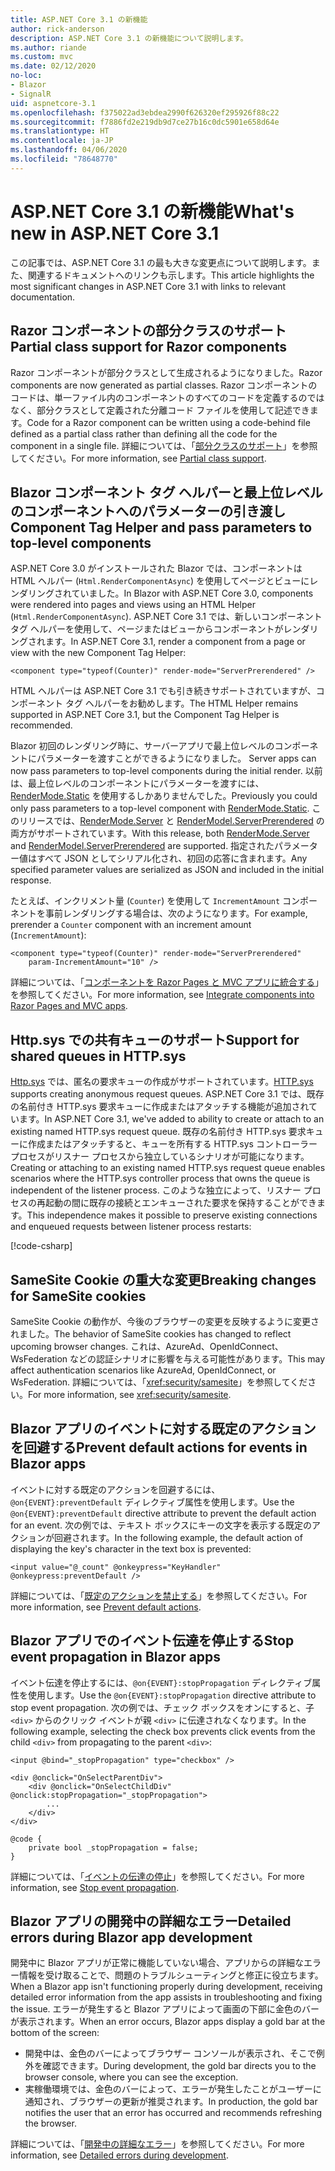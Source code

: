 ```yaml
---
title: ASP.NET Core 3.1 の新機能
author: rick-anderson
description: ASP.NET Core 3.1 の新機能について説明します。
ms.author: riande
ms.custom: mvc
ms.date: 02/12/2020
no-loc:
- Blazor
- SignalR
uid: aspnetcore-3.1
ms.openlocfilehash: f375022ad3ebdea2990f626320ef295926f88c22
ms.sourcegitcommit: f7886fd2e219db9d7ce27b16c0dc5901e658d64e
ms.translationtype: HT
ms.contentlocale: ja-JP
ms.lasthandoff: 04/06/2020
ms.locfileid: "78648770"
---
```

# <a name="whats-new-in-aspnet-core-31"></a><span data-ttu-id="efec5-103">ASP.NET Core 3.1 の新機能</span><span class="sxs-lookup"><span data-stu-id="efec5-103">What's new in ASP.NET Core 3.1</span></span>

<span data-ttu-id="efec5-104">この記事では、ASP.NET Core 3.1 の最も大きな変更点について説明します。また、関連するドキュメントへのリンクも示します。</span><span class="sxs-lookup"><span data-stu-id="efec5-104">This article highlights the most significant changes in ASP.NET Core 3.1 with links to relevant documentation.</span></span>

## <a name="partial-class-support-for-razor-components"></a><span data-ttu-id="efec5-105">Razor コンポーネントの部分クラスのサポート</span><span class="sxs-lookup"><span data-stu-id="efec5-105">Partial class support for Razor components</span></span>

<span data-ttu-id="efec5-106">Razor コンポーネントが部分クラスとして生成されるようになりました。</span><span class="sxs-lookup"><span data-stu-id="efec5-106">Razor components are now generated as partial classes.</span></span> <span data-ttu-id="efec5-107">Razor コンポーネントのコードは、単一ファイル内のコンポーネントのすべてのコードを定義するのではなく、部分クラスとして定義された分離コード ファイルを使用して記述できます。</span><span class="sxs-lookup"><span data-stu-id="efec5-107">Code for a Razor component can be written using a code-behind file defined as a partial class rather than defining all the code for the component in a single file.</span></span> <span data-ttu-id="efec5-108">詳細については、「[部分クラスのサポート](xref:blazor/components#partial-class-support)」を参照してください。</span><span class="sxs-lookup"><span data-stu-id="efec5-108">For more information, see [Partial class support](xref:blazor/components#partial-class-support).</span></span>

## <a name="opno-locblazor-component-tag-helper-and-pass-parameters-to-top-level-components"></a>Blazor<span data-ttu-id="efec5-109"> コンポーネント タグ ヘルパーと最上位レベルのコンポーネントへのパラメーターの引き渡し</span><span class="sxs-lookup"><span data-stu-id="efec5-109"> Component Tag Helper and pass parameters to top-level components</span></span>

<span data-ttu-id="efec5-110">ASP.NET Core 3.0 がインストールされた Blazor では、コンポーネントは HTML ヘルパー (`Html.RenderComponentAsync`) を使用してページとビューにレンダリングされていました。</span><span class="sxs-lookup"><span data-stu-id="efec5-110">In Blazor with ASP.NET Core 3.0, components were rendered into pages and views using an HTML Helper (`Html.RenderComponentAsync`).</span></span> <span data-ttu-id="efec5-111">ASP.NET Core 3.1 では、新しいコンポーネント タグ ヘルパーを使用して、ページまたはビューからコンポーネントがレンダリングされます。</span><span class="sxs-lookup"><span data-stu-id="efec5-111">In ASP.NET Core 3.1, render a component from a page or view with the new Component Tag Helper:</span></span>

```cshtml
<component type="typeof(Counter)" render-mode="ServerPrerendered" />
```

<span data-ttu-id="efec5-112">HTML ヘルパーは ASP.NET Core 3.1 でも引き続きサポートされていますが、コンポーネント タグ ヘルパーをお勧めします。</span><span class="sxs-lookup"><span data-stu-id="efec5-112">The HTML Helper remains supported in ASP.NET Core 3.1, but the Component Tag Helper is recommended.</span></span>

Blazor<span data-ttu-id="efec5-113"> 初回のレンダリング時に、サーバーアプリで最上位レベルのコンポーネントにパラメーターを渡すことができるようになりました。</span><span class="sxs-lookup"><span data-stu-id="efec5-113"> Server apps can now pass parameters to top-level components during the initial render.</span></span> <span data-ttu-id="efec5-114">以前は、最上位レベルのコンポーネントにパラメーターを渡すには、[RenderMode.Static](xref:Microsoft.AspNetCore.Mvc.Rendering.RenderMode.Static) を使用するしかありませんでした。</span><span class="sxs-lookup"><span data-stu-id="efec5-114">Previously you could only pass parameters to a top-level component with [RenderMode.Static](xref:Microsoft.AspNetCore.Mvc.Rendering.RenderMode.Static).</span></span> <span data-ttu-id="efec5-115">このリリースでは、[RenderMode.Server](xref:Microsoft.AspNetCore.Mvc.Rendering.RenderMode.Server) と [RenderModel.ServerPrerendered](xref:Microsoft.AspNetCore.Mvc.Rendering.RenderMode.ServerPrerendered) の両方がサポートされています。</span><span class="sxs-lookup"><span data-stu-id="efec5-115">With this release, both [RenderMode.Server](xref:Microsoft.AspNetCore.Mvc.Rendering.RenderMode.Server) and [RenderModel.ServerPrerendered](xref:Microsoft.AspNetCore.Mvc.Rendering.RenderMode.ServerPrerendered) are supported.</span></span> <span data-ttu-id="efec5-116">指定されたパラメーター値はすべて JSON としてシリアル化され、初回の応答に含まれます。</span><span class="sxs-lookup"><span data-stu-id="efec5-116">Any specified parameter values are serialized as JSON and included in the initial response.</span></span>

<span data-ttu-id="efec5-117">たとえば、インクリメント量 (`Counter`) を使用して `IncrementAmount` コンポーネントを事前レンダリングする場合は、次のようになります。</span><span class="sxs-lookup"><span data-stu-id="efec5-117">For example, prerender a `Counter` component with an increment amount (`IncrementAmount`):</span></span>

```cshtml
<component type="typeof(Counter)" render-mode="ServerPrerendered" 
    param-IncrementAmount="10" />
```

<span data-ttu-id="efec5-118">詳細については、「[コンポーネントを Razor Pages と MVC アプリに統合する](xref:blazor/integrate-components)」を参照してください。</span><span class="sxs-lookup"><span data-stu-id="efec5-118">For more information, see [Integrate components into Razor Pages and MVC apps](xref:blazor/integrate-components).</span></span>

## <a name="support-for-shared-queues-in-httpsys"></a><span data-ttu-id="efec5-119">Http.sys での共有キューのサポート</span><span class="sxs-lookup"><span data-stu-id="efec5-119">Support for shared queues in HTTP.sys</span></span>

<span data-ttu-id="efec5-120">[Http.sys](xref:fundamentals/servers/httpsys) では、匿名の要求キューの作成がサポートされています。</span><span class="sxs-lookup"><span data-stu-id="efec5-120">[HTTP.sys](xref:fundamentals/servers/httpsys) supports creating anonymous request queues.</span></span> <span data-ttu-id="efec5-121">ASP.NET Core 3.1 では、既存の名前付き HTTP.sys 要求キューに作成またはアタッチする機能が追加されています。</span><span class="sxs-lookup"><span data-stu-id="efec5-121">In ASP.NET Core 3.1, we've added to ability to create or attach to an existing named HTTP.sys request queue.</span></span> <span data-ttu-id="efec5-122">既存の名前付き HTTP.sys 要求キューに作成またはアタッチすると、キューを所有する HTTP.sys コントローラー プロセスがリスナー プロセスから独立しているシナリオが可能になります。</span><span class="sxs-lookup"><span data-stu-id="efec5-122">Creating or attaching to an existing named HTTP.sys request queue enables scenarios where the HTTP.sys controller process that owns the queue is independent of the listener process.</span></span> <span data-ttu-id="efec5-123">このような独立によって、リスナー プロセスの再起動の間に既存の接続とエンキューされた要求を保持することができます。</span><span class="sxs-lookup"><span data-stu-id="efec5-123">This independence makes it possible to preserve existing connections and enqueued requests between listener process restarts:</span></span>

[!code-csharp[](sample/Program.cs?name=snippet)]

## <a name="breaking-changes-for-samesite-cookies"></a><span data-ttu-id="efec5-124">SameSite Cookie の重大な変更</span><span class="sxs-lookup"><span data-stu-id="efec5-124">Breaking changes for SameSite cookies</span></span>

<span data-ttu-id="efec5-125">SameSite Cookie の動作が、今後のブラウザーの変更を反映するように変更されました。</span><span class="sxs-lookup"><span data-stu-id="efec5-125">The behavior of SameSite cookies has changed to reflect upcoming browser changes.</span></span> <span data-ttu-id="efec5-126">これは、AzureAd、OpenIdConnect、WsFederation などの認証シナリオに影響を与える可能性があります。</span><span class="sxs-lookup"><span data-stu-id="efec5-126">This may affect authentication scenarios like AzureAd, OpenIdConnect, or WsFederation.</span></span> <span data-ttu-id="efec5-127">詳細については、「<xref:security/samesite>」を参照してください。</span><span class="sxs-lookup"><span data-stu-id="efec5-127">For more information, see <xref:security/samesite>.</span></span>

## <a name="prevent-default-actions-for-events-in-opno-locblazor-apps"></a><span data-ttu-id="efec5-128">Blazor アプリのイベントに対する既定のアクションを回避する</span><span class="sxs-lookup"><span data-stu-id="efec5-128">Prevent default actions for events in Blazor apps</span></span>

<span data-ttu-id="efec5-129">イベントに対する既定のアクションを回避するには、`@on{EVENT}:preventDefault` ディレクティブ属性を使用します。</span><span class="sxs-lookup"><span data-stu-id="efec5-129">Use the `@on{EVENT}:preventDefault` directive attribute to prevent the default action for an event.</span></span> <span data-ttu-id="efec5-130">次の例では、テキスト ボックスにキーの文字を表示する既定のアクションが回避されます。</span><span class="sxs-lookup"><span data-stu-id="efec5-130">In the following example, the default action of displaying the key's character in the text box is prevented:</span></span>

```razor
<input value="@_count" @onkeypress="KeyHandler" @onkeypress:preventDefault />
```

<span data-ttu-id="efec5-131">詳細については、「[既定のアクションを禁止する](xref:blazor/event-handling#prevent-default-actions)」を参照してください。</span><span class="sxs-lookup"><span data-stu-id="efec5-131">For more information, see [Prevent default actions](xref:blazor/event-handling#prevent-default-actions).</span></span>

## <a name="stop-event-propagation-in-opno-locblazor-apps"></a><span data-ttu-id="efec5-132">Blazor アプリでのイベント伝達を停止する</span><span class="sxs-lookup"><span data-stu-id="efec5-132">Stop event propagation in Blazor apps</span></span>

<span data-ttu-id="efec5-133">イベント伝達を停止するには、`@on{EVENT}:stopPropagation` ディレクティブ属性を使用します。</span><span class="sxs-lookup"><span data-stu-id="efec5-133">Use the `@on{EVENT}:stopPropagation` directive attribute to stop event propagation.</span></span> <span data-ttu-id="efec5-134">次の例では、チェック ボックスをオンにすると、子 `<div>` からのクリック イベントが親 `<div>` に伝達されなくなります。</span><span class="sxs-lookup"><span data-stu-id="efec5-134">In the following example, selecting the check box prevents click events from the child `<div>` from propagating to the parent `<div>`:</span></span>

```razor
<input @bind="_stopPropagation" type="checkbox" />

<div @onclick="OnSelectParentDiv">
    <div @onclick="OnSelectChildDiv" @onclick:stopPropagation="_stopPropagation">
        ...
    </div>
</div>

@code {
    private bool _stopPropagation = false;
}
```

<span data-ttu-id="efec5-135">詳細については、「[イベントの伝達の停止](xref:blazor/event-handling#stop-event-propagation)」を参照してください。</span><span class="sxs-lookup"><span data-stu-id="efec5-135">For more information, see [Stop event propagation](xref:blazor/event-handling#stop-event-propagation).</span></span>

## <a name="detailed-errors-during-opno-locblazor-app-development"></a><span data-ttu-id="efec5-136">Blazor アプリの開発中の詳細なエラー</span><span class="sxs-lookup"><span data-stu-id="efec5-136">Detailed errors during Blazor app development</span></span>

<span data-ttu-id="efec5-137">開発中に Blazor アプリが正常に機能していない場合、アプリからの詳細なエラー情報を受け取ることで、問題のトラブルシューティングと修正に役立ちます。</span><span class="sxs-lookup"><span data-stu-id="efec5-137">When a Blazor app isn't functioning properly during development, receiving detailed error information from the app assists in troubleshooting and fixing the issue.</span></span> <span data-ttu-id="efec5-138">エラーが発生すると Blazor アプリによって画面の下部に金色のバーが表示されます。</span><span class="sxs-lookup"><span data-stu-id="efec5-138">When an error occurs, Blazor apps display a gold bar at the bottom of the screen:</span></span>

* <span data-ttu-id="efec5-139">開発中は、金色のバーによってブラウザー コンソールが表示され、そこで例外を確認できます。</span><span class="sxs-lookup"><span data-stu-id="efec5-139">During development, the gold bar directs you to the browser console, where you can see the exception.</span></span>
* <span data-ttu-id="efec5-140">実稼働環境では、金色のバーによって、エラーが発生したことがユーザーに通知され、ブラウザーの更新が推奨されます。</span><span class="sxs-lookup"><span data-stu-id="efec5-140">In production, the gold bar notifies the user that an error has occurred and recommends refreshing the browser.</span></span>

<span data-ttu-id="efec5-141">詳細については、「[開発中の詳細なエラー](xref:blazor/handle-errors#detailed-errors-during-development)」を参照してください。</span><span class="sxs-lookup"><span data-stu-id="efec5-141">For more information, see [Detailed errors during development](xref:blazor/handle-errors#detailed-errors-during-development).</span></span>
